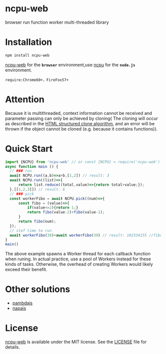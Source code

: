 # ncpu-web
browser run function worker multi-threaded library

# Installation 
```sh
npm install ncpu-web
```
[ncpu-web](https://github.com/zy445566/ncpu-web) for the **`browser`** environment,use [ncpu](https://github.com/zy445566/ncpu) for the **`node.js`** environment.


`require:Chrome60+，FireFox57+`

# Attention
Because it is multithreaded, context information cannot be received and parameter passing can only be achieved by cloning(
The cloning will occur as described in the [HTML structured clone algorithm](https://developer.mozilla.org/en-US/docs/Web/API/Web_Workers_API/Structured_clone_algorithm), and an error will be thrown if the object cannot be cloned (e.g. because it contains functions)).

# Quick Start
```js
import {NCPU} from 'ncpu-web' // or const {NCPU} = require('ncpu-web')
async function main () {
  // ### run
  await NCPU.run((a,b)=>a+b,[1,2]) // result: 3
  await NCPU.run((list)=>{
      return list.reduce((total,value)=>{return total+value;});
  },[[1,2,3]]) // result: 6
  // ### pick
  const workerFibo = await NCPU.pick((num)=>{
      const fibo = (value)=>{
          if(value<=2){return 1;}
          return fibo(value-2)+fibo(value-1);
      }
      return fibo(num);
  });
  // slef time to run
  await workerFibo(38)+await workerFibo(39) // result: 102334155 //fibo(40)
}
main()
```
The above example spawns a Worker thread for each callback function when runing. In actual practice, use a pool of Workers instead for these kinds of tasks. Otherwise, the overhead of creating Workers would likely exceed their benefit.

# Other solutions
* [pambdajs](https://github.com/tim-hub/pambdajs)
* [napajs](https://github.com/microsoft/napajs)

# License
[ncpu-web](https://github.com/zy445566/ncpu-web) is available under the MIT license. See the [LICENSE](https://github.com/zy445566/ncpu-web/blob/master/LICENSE) file for details.

